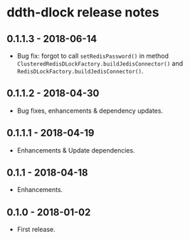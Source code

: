 # ddth-dlock release notes

## 0.1.1.3 - 2018-06-14

- Bug fix: forgot to call `setRedisPassword()` in method `ClusteredRedisDLockFactory.buildJedisConnector()` and `RedisDLockFactory.buildJedisConnector()`.


## 0.1.1.2 - 2018-04-30

- Bug fixes, enhancements & dependency updates.


## 0.1.1.1 - 2018-04-19

- Enhancements & Update dependencies.


## 0.1.1 - 2018-04-18

- Enhancements.


## 0.1.0 - 2018-01-02

- First release.
